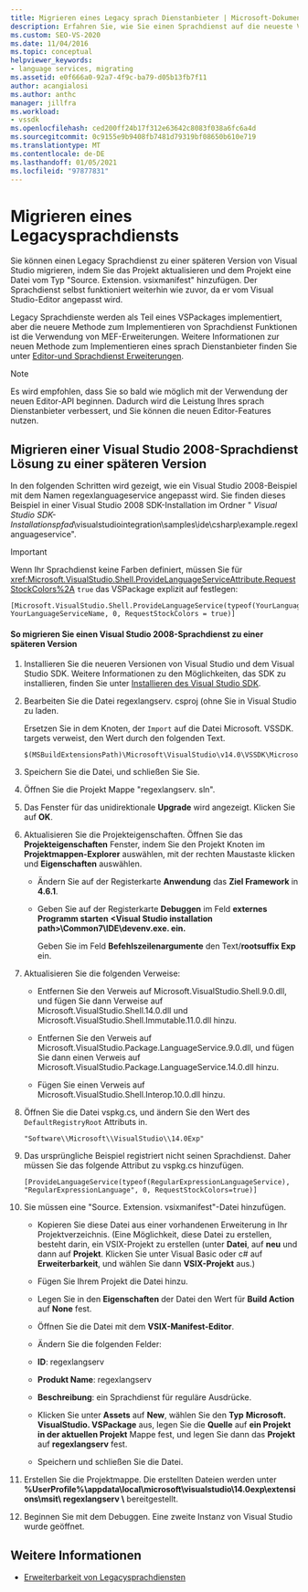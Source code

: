 ```yaml
---
title: Migrieren eines Legacy sprach Dienstanbieter | Microsoft-Dokumentation
description: Erfahren Sie, wie Sie einen Sprachdienst auf die neueste Version von Visual Studio aktualisieren, indem Sie das Projekt aktualisieren und eine "Source. Extension. vsixmanifest"-Datei hinzufügen.
ms.custom: SEO-VS-2020
ms.date: 11/04/2016
ms.topic: conceptual
helpviewer_keywords:
- language services, migrating
ms.assetid: e0f666a0-92a7-4f9c-ba79-d05b13fb7f11
author: acangialosi
ms.author: anthc
manager: jillfra
ms.workload:
- vssdk
ms.openlocfilehash: ced200ff24b17f312e63642c8083f038a6fc6a4d
ms.sourcegitcommit: 0c9155e9b9408fb7481d79319bf08650b610e719
ms.translationtype: MT
ms.contentlocale: de-DE
ms.lasthandoff: 01/05/2021
ms.locfileid: "97877831"
---
```

# <a name="migrating-a-legacy-language-service"></a>Migrieren eines Legacysprachdiensts
Sie können einen Legacy Sprachdienst zu einer späteren Version von Visual Studio migrieren, indem Sie das Projekt aktualisieren und dem Projekt eine Datei vom Typ "Source. Extension. vsixmanifest" hinzufügen. Der Sprachdienst selbst funktioniert weiterhin wie zuvor, da er vom Visual Studio-Editor angepasst wird.

 Legacy Sprachdienste werden als Teil eines VSPackages implementiert, aber die neuere Methode zum Implementieren von Sprachdienst Funktionen ist die Verwendung von MEF-Erweiterungen. Weitere Informationen zur neuen Methode zum Implementieren eines sprach Dienstanbieter finden Sie unter [Editor-und Sprachdienst Erweiterungen](../../extensibility/editor-and-language-service-extensions.md).

> [!NOTE]
> Es wird empfohlen, dass Sie so bald wie möglich mit der Verwendung der neuen Editor-API beginnen. Dadurch wird die Leistung Ihres sprach Dienstanbieter verbessert, und Sie können die neuen Editor-Features nutzen.

## <a name="migrating-a-visual-studio-2008-language-service-solution-to-a-later-version"></a>Migrieren einer Visual Studio 2008-Sprachdienst Lösung zu einer späteren Version
 In den folgenden Schritten wird gezeigt, wie ein Visual Studio 2008-Beispiel mit dem Namen regexlanguageservice angepasst wird. Sie finden dieses Beispiel in einer Visual Studio 2008 SDK-Installation im Ordner " *Visual Studio SDK-Installationspfad*\visualstudiointegration\samples\ide\csharp\example.regexlanguageservice\".

> [!IMPORTANT]
> Wenn Ihr Sprachdienst keine Farben definiert, müssen Sie für <xref:Microsoft.VisualStudio.Shell.ProvideLanguageServiceAttribute.RequestStockColors%2A> `true` das VSPackage explizit auf festlegen:

```
[Microsoft.VisualStudio.Shell.ProvideLanguageService(typeof(YourLanguageService), YourLanguageServiceName, 0, RequestStockColors = true)]
```

#### <a name="to-migrate-a-visual-studio-2008-language-service-to-a-later-version"></a>So migrieren Sie einen Visual Studio 2008-Sprachdienst zu einer späteren Version

1. Installieren Sie die neueren Versionen von Visual Studio und dem Visual Studio SDK. Weitere Informationen zu den Möglichkeiten, das SDK zu installieren, finden Sie unter [Installieren des Visual Studio SDK](../../extensibility/installing-the-visual-studio-sdk.md).

2. Bearbeiten Sie die Datei regexlangserv. csproj (ohne Sie in Visual Studio zu laden.

     Ersetzen Sie in dem Knoten, der `Import` auf die Datei Microsoft. VSSDK. targets verweist, den Wert durch den folgenden Text.

    ```
    $(MSBuildExtensionsPath)\Microsoft\VisualStudio\v14.0\VSSDK\Microsoft.VsSDK.targets
    ```

3. Speichern Sie die Datei, und schließen Sie Sie.

4. Öffnen Sie die Projekt Mappe "regexlangserv. sln".

5. Das Fenster für das unidirektionale **Upgrade** wird angezeigt. Klicken Sie auf **OK**.

6. Aktualisieren Sie die Projekteigenschaften. Öffnen Sie das **Projekteigenschaften** Fenster, indem Sie den Projekt Knoten im **Projektmappen-Explorer** auswählen, mit der rechten Maustaste klicken und **Eigenschaften** auswählen.

    - Ändern Sie auf der Registerkarte **Anwendung** das **Ziel Framework** in **4.6.1**.

    - Geben Sie auf der Registerkarte **Debuggen** im Feld **externes Programm starten** **\<Visual Studio installation path>\Common7\IDE\devenv.exe. ein.**

         Geben Sie im Feld **Befehlszeilenargumente** den Text/**rootsuffix Exp** ein.

7. Aktualisieren Sie die folgenden Verweise:

    - Entfernen Sie den Verweis auf Microsoft.VisualStudio.Shell.9.0.dll, und fügen Sie dann Verweise auf Microsoft.VisualStudio.Shell.14.0.dll und Microsoft.VisualStudio.Shell.Immutable.11.0.dll hinzu.

    - Entfernen Sie den Verweis auf Microsoft.VisualStudio.Package.LanguageService.9.0.dll, und fügen Sie dann einen Verweis auf Microsoft.VisualStudio.Package.LanguageService.14.0.dll hinzu.

    - Fügen Sie einen Verweis auf Microsoft.VisualStudio.Shell.Interop.10.0.dll hinzu.

8. Öffnen Sie die Datei vspkg.cs, und ändern Sie den Wert des `DefaultRegistryRoot` Attributs in.

    ```
    "Software\\Microsoft\\VisualStudio\\14.0Exp"
    ```

9. Das ursprüngliche Beispiel registriert nicht seinen Sprachdienst. Daher müssen Sie das folgende Attribut zu vspkg.cs hinzufügen.

    ```
    [ProvideLanguageService(typeof(RegularExpressionLanguageService), "RegularExpressionLanguage", 0, RequestStockColors=true)]
    ```

10. Sie müssen eine "Source. Extension. vsixmanifest"-Datei hinzufügen.

    - Kopieren Sie diese Datei aus einer vorhandenen Erweiterung in Ihr Projektverzeichnis. (Eine Möglichkeit, diese Datei zu erstellen, besteht darin, ein VSIX-Projekt zu erstellen (unter **Datei**, auf **neu** und dann auf **Projekt**. Klicken Sie unter Visual Basic oder c# auf **Erweiterbarkeit**, und wählen Sie dann **VSIX-Projekt** aus.)

    - Fügen Sie Ihrem Projekt die Datei hinzu.

    - Legen Sie in den **Eigenschaften** der Datei den Wert für **Build Action** auf **None** fest.

    - Öffnen Sie die Datei mit dem **VSIX-Manifest-Editor**.

    - Ändern Sie die folgenden Felder:

    - **ID**: regexlangserv

    - **Produkt Name**: regexlangserv

    - **Beschreibung**: ein Sprachdienst für reguläre Ausdrücke.

    - Klicken Sie unter **Assets** auf **New**, wählen Sie den **Typ** **Microsoft. VisualStudio. VSPackage** aus, legen Sie die **Quelle** auf **ein Projekt in der aktuellen Projekt** Mappe fest, und legen Sie dann das **Projekt** auf **regexlangserv** fest.

    - Speichern und schließen Sie die Datei.

11. Erstellen Sie die Projektmappe. Die erstellten Dateien werden unter **%UserProfile%\appdata\local\microsoft\visualstudio\14.0exp\extensions\msit\ regexlangserv \\** bereitgestellt.

12. Beginnen Sie mit dem Debuggen. Eine zweite Instanz von Visual Studio wurde geöffnet.

## <a name="see-also"></a>Weitere Informationen
- [Erweiterbarkeit von Legacysprachdiensten](../../extensibility/internals/legacy-language-service-extensibility.md)
